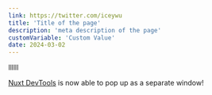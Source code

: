 ```yaml
---
link: https://twitter.com/iceywu
title: 'Title of the page'
description: 'meta description of the page'
customVariable: 'Custom Value'
date: 2024-03-02
---
```


llllll

[<span i-ri-github-line /> Nuxt DevTools](https://github.com/nuxt/devtools) is now able to pop up as a separate window!
